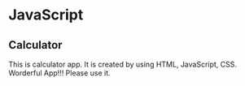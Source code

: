 # JavaScript

## Calculator

This is calculator app. It is created by using HTML, JavaScript, CSS.
Worderful App!!! Please use it.

